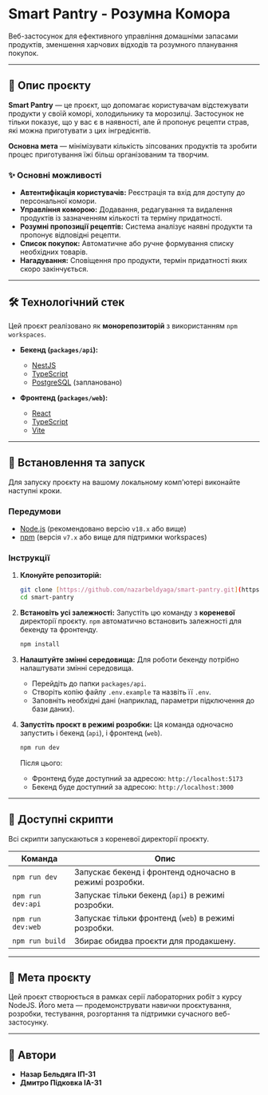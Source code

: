 # Smart Pantry - Розумна Комора

Веб-застосунок для ефективного управління домашніми запасами продуктів, зменшення харчових відходів та розумного планування покупок.

---

## 📖 Опис проєкту

**Smart Pantry** — це проєкт, що допомагає користувачам відстежувати продукти у своїй коморі, холодильнику та морозилці. Застосунок не тільки показує, що у вас є в наявності, але й пропонує рецепти страв, які можна приготувати з цих інгредієнтів.

**Основна мета** — мінімізувати кількість зіпсованих продуктів та зробити процес приготування їжі більш організованим та творчим.

### ✨ Основні можливості

* **Автентифікація користувачів:** Реєстрація та вхід для доступу до персональної комори.
* **Управління коморою:** Додавання, редагування та видалення продуктів із зазначенням кількості та терміну придатності.
* **Розумні пропозиції рецептів:** Система аналізує наявні продукти та пропонує відповідні рецепти.
* **Список покупок:** Автоматичне або ручне формування списку необхідних товарів.
* **Нагадування:** Сповіщення про продукти, термін придатності яких скоро закінчується.

---

## 🛠️ Технологічний стек

Цей проєкт реалізовано як **монорепозиторій** з використанням `npm workspaces`.

* **Бекенд (`packages/api`):**
    * [NestJS](https://nestjs.com/)
    * [TypeScript](https://www.typescriptlang.org/)
    * [PostgreSQL](https://www.postgresql.org/) (заплановано)

* **Фронтенд (`packages/web`):**
    * [React](https://reactjs.org/)
    * [TypeScript](https://www.typescriptlang.org/)
    * [Vite](https://vitejs.dev/)

---

## 🚀 Встановлення та запуск

Для запуску проєкту на вашому локальному комп'ютері виконайте наступні кроки.

### Передумови

* [Node.js](https://nodejs.org/) (рекомендовано версію `v18.x` або вище)
* [npm](https://www.npmjs.com/) (версія `v7.x` або вище для підтримки workspaces)

### Інструкції

1.  **Клонуйте репозиторій:**
    ```bash
    git clone [https://github.com/nazarbeldyaga/smart-pantry.git](https://github.com/nazarbeldyaga/smart-pantry.git)
    cd smart-pantry
    ```

2.  **Встановіть усі залежності:**
    Запустіть цю команду з **кореневої** директорії проєкту. `npm` автоматично встановить залежності для бекенду та фронтенду.
    ```bash
    npm install
    ```

3.  **Налаштуйте змінні середовища:**
    Для роботи бекенду потрібно налаштувати змінні середовища.
    * Перейдіть до папки `packages/api`.
    * Створіть копію файлу `.env.example` та назвіть її `.env`.
    * Заповніть необхідні дані (наприклад, параметри підключення до бази даних).

4.  **Запустіть проєкт в режимі розробки:**
    Ця команда одночасно запустить і бекенд (`api`), і фронтенд (`web`).
    ```bash
    npm run dev
    ```

    Після цього:
    * Фронтенд буде доступний за адресою: `http://localhost:5173`
    * Бекенд буде доступний за адресою: `http://localhost:3000`

---

## 📜 Доступні скрипти

Всі скрипти запускаються з кореневої директорії проєкту.

| Команда           | Опис                                                    |
| ----------------- | ------------------------------------------------------- |
| `npm run dev`     | Запускає бекенд і фронтенд одночасно в режимі розробки.  |
| `npm run dev:api` | Запускає тільки бекенд (`api`) в режимі розробки.        |
| `npm run dev:web` | Запускає тільки фронтенд (`web`) в режимі розробки.       |
| `npm run build`   | Збирає обидва проєкти для продакшену.                    |


---

## 🎯 Мета проєкту

Цей проєкт створюється в рамках серії лабораторних робіт з курсу NodeJS. Його мета — продемонструвати навички проєктування, розробки, тестування, розгортання та підтримки сучасного веб-застосунку.

---

## 👥 Автори

* **Назар Бельдяга ІП-31**
* **Дмитро Підковка ІА-31**